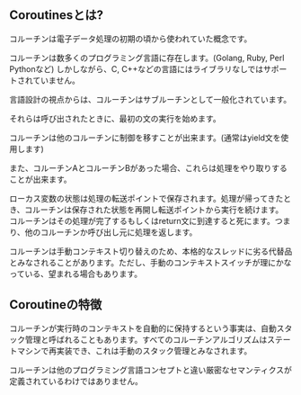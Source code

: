 ## Coroutinesとは?

コルーチンは電子データ処理の初期の頃から使われていた概念です。

コルーチンは数多くのプログラミング言語に存在します。(Golang, Ruby, Perl Pythonなど)
しかしながら、C, C++などの言語にはライブラリなしではサポートされていません。

言語設計の視点からは、コルーチンはサブルーチンとして一般化されています。

それらは呼び出されたときに、最初の文の実行を始めます。

コルーチンは他のコルーチンに制御を移すことが出来ます。(通常はyield文を使用します)

また、コルーチンAとコルーチンBがあった場合、これらは処理をやり取りすることが出来ます。

ローカス変数の状態は処理の転送ポイントで保存されます。処理が帰ってきたとき、コルーチンは保存された状態を再開し転送ポイントから実行を続けます。
コルーチンはその処理が完了するもしくはreturn文に到達すると死にます。つまり、他のコルーチンか呼び出し元に処理を返します。

コルーチンは手動コンテキスト切り替えのため、本格的なスレッドに劣る代替品とみなされることがあります。ただし、手動のコンテキストスイッチが理にかなっている、望まれる場合もあります。

## Coroutineの特徴

コルーチンが実行時のコンテキストを自動的に保持するという事実は、自動スタック管理と呼ばれることもあります。すべてのコルーチンアルゴリズムはステートマシンで再実装でき、これは手動のスタック管理とみなされます。

コルーチンは他のプログラミング言語コンセプトと違い厳密なセマンティクスが定義されているわけではありません。



